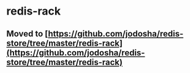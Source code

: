 # redis-rack
## Moved to [https://github.com/jodosha/redis-store/tree/master/redis-rack](https://github.com/jodosha/redis-store/tree/master/redis-rack)